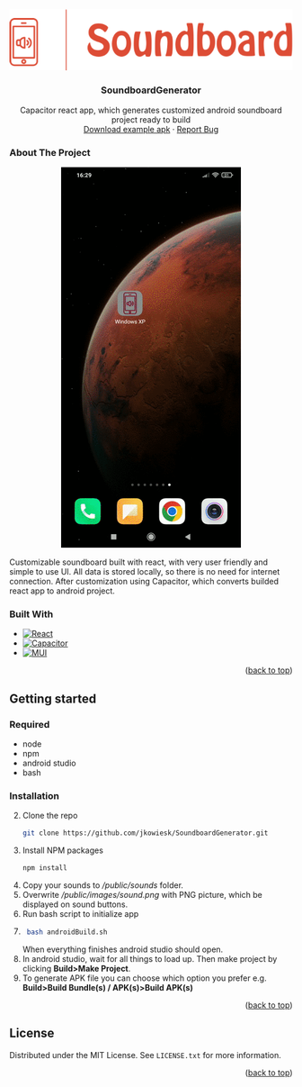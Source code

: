 <a name="readme-top"></a>

<div align="center">
  <a href="https://github.com/jkowiesk/SoundboardGenerator">
    <img src="public/images/logo.png" alt="Logo">
  </a>

  <h3 align="center">SoundboardGenerator</h3>

  <p align="center">
    Capacitor react app, which generates customized android soundboard project ready to build
    <br />
    <a href="example.apk" download>Download example apk</a>
    ·
    <a href="https://github.com/jkowiesk/SoundboardGenerator/issues">Report Bug</a>

  </p>
</div>

### About The Project

<p align="center">
  <img src="assets/presentation.gif" alt="project-gif" />
</p>

Customizable soundboard built with react, with very user friendly and simple to use UI. All data is stored locally, so there is no need for internet connection. After customization using Capacitor, which converts builded react app to android project.

### Built With

- [![React][react.js]][react-url]
- [![Capacitor][capacitor]][capacitor-url]
- [![MUI][mui]][mui-url]

<p align="right">(<a href="#readme-top">back to top</a>)</p>

## Getting started

### Required

- node
- npm
- android studio
- bash

### Installation

2. Clone the repo
   ```sh
   git clone https://github.com/jkowiesk/SoundboardGenerator.git
   ```
3. Install NPM packages
   ```sh
   npm install
   ```
4. Copy your sounds to _/public/sounds_ folder.
5. Overwrite _/public/images/sound.png_ with PNG picture, which be displayed on sound buttons.
6. Run bash script to initialize app
7. ```sh
    bash androidBuild.sh
   ```
   When everything finishes android studio should open.
8. In android studio, wait for all things to load up. Then make project by clicking **Build>Make Project**.
9. To generate APK file you can choose which option you prefer e.g. **Build>Build Bundle(s) / APK(s)>Build APK(s)**

<p align="right">(<a href="#readme-top">back to top</a>)</p>

## License

Distributed under the MIT License. See `LICENSE.txt` for more information.

<p align="right">(<a href="#readme-top">back to top</a>)</p>
<!-- MARKDOWN LINKS & IMAGES -->

[react.js]: https://img.shields.io/badge/React-20232A?style=for-the-badge&logo=react&logoColor=61DAFB
[react-url]: https://reactjs.org/
[capacitor]: https://img.shields.io/badge/Capacitor-119EFF?style=for-the-badge&logo=Capacitor&logoColor=white
[capacitor-url]: https://capacitorjs.com/
[mui]: https://img.shields.io/badge/Material%20UI-007FFF?style=for-the-badge&logo=mui&logoColor=white
[mui-url]: https://mui.com/
